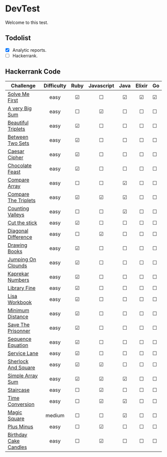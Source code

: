 # DevTest
 Welcome to this test.

## Todolist

- [x] Analytic reports.
- [ ] Hackerrank.

## Hackerrank Code

| Challenge                                                                                       | Difficulty    |          Ruby         |       Javascript      |          Java         |     Elixir            |         Go            |
| ----------------------------------------------------------------------------------------------- |:-------------:|:---------------------:|:---------------------:|:---------------------:|:---------------------:|:----------------------|
| [Solve Me First](https://www.hackerrank.com/challenges/solve-me-first/problem)                  |    easy       |        &#9745;        |        &#9744;        |       &#9745;         |       &#9745;         |       &#9745;         |
| [A very Big Sum](https://www.hackerrank.com/challenges/a-very-big-sum/problem)                  |    easy       |        &#9744;        |        &#9745;        |       &#9744;         |       &#9744;         |       &#9744;         |
| [Beautiful Triplets](https://www.hackerrank.com/challenges/beautiful-triplets/problem)          |    easy       |        &#9745;        |        &#9744;        |       &#9744;         |       &#9744;         |       &#9744;         |
| [Between Two Sets](https://www.hackerrank.com/challenges/between-two-sets/problem)              |    easy       |        &#9745;        |        &#9744;        |       &#9744;         |       &#9744;         |       &#9744;         |
| [Caesar Cipher](https://www.hackerrank.com/challenges/caesar-cipher-1/problem)                  |    easy       |        &#9745;        |        &#9744;        |       &#9744;         |       &#9744;         |       &#9744;         |
| [Chocolate Feast](https://www.hackerrank.com/challenges/chocolate-feast/problem)                |    easy       |        &#9745;        |        &#9744;        |       &#9744;         |       &#9744;         |       &#9744;         |
| [Compare Array](https://www.hackerrank.com/challenges/solve-me-first/problem)                   |    easy       |        &#9744;        |        &#9744;        |       &#9745;         |       &#9744;         |       &#9744;         |
| [Compare The Triplets](https://www.hackerrank.com/challenges/compare-the-triplets/problem)      |    easy       |        &#9745;        |        &#9745;        |       &#9745;         |       &#9744;         |       &#9744;         |
| [Counting Valleys](https://www.hackerrank.com/challenges/counting-valleys/problem)              |    easy       |        &#9744;        |        &#9744;        |       &#9745;         |       &#9744;         |       &#9744;         |
| [Cut the stick](https://www.hackerrank.com/challenges/cut-the-sticks/problem)                   |    easy       |        &#9745;        |        &#9744;        |       &#9744;         |       &#9744;         |       &#9744;         |
| [Diagonal Difference](https://www.hackerrank.com/challenges/diagonal-difference/problem)        |    easy       |        &#9744;        |        &#9745;        |       &#9744;         |       &#9744;         |       &#9744;         |
| [Drawing Books](https://www.hackerrank.com/challenges/drawing-book/problem)                     |    easy       |        &#9745;        |        &#9744;        |       &#9744;         |       &#9744;         |       &#9744;         |
| [Jumping On Clounds](https://www.hackerrank.com/challenges/jumping-on-the-clouds-revisited)     |    easy       |        &#9745;        |        &#9744;        |       &#9744;         |       &#9744;         |       &#9744;         |
| [Kaprekar Numbers](https://www.hackerrank.com/challenges/kaprekar-numbers/problem)              |    easy       |        &#9745;        |        &#9744;        |       &#9744;         |       &#9744;         |       &#9744;         |
| [Library Fine](https://www.hackerrank.com/challenges/library-fine/problem)                      |    easy       |        &#9745;        |        &#9744;        |       &#9744;         |        &#9744;        |       &#9744;         |
| [Lisa Workbook](https://www.hackerrank.com/challenges/lisa-workbook/problem)                    |    easy       |        &#9745;        |        &#9744;        |       &#9744;         |        &#9744;        |       &#9744;         |
| [Minimum Distance](https://www.hackerrank.com/challenges/lisa-workbook/problem)                 |    easy       |        &#9745;        |        &#9744;        |       &#9744;         |        &#9744;        |       &#9744;         |
| [Save The Prisonner](https://www.hackerrank.com/challenges/save-the-prisoner/problem)           |    easy       |        &#9745;        |        &#9744;        |       &#9744;         |        &#9744;        |       &#9744;         |
| [Sequence Equation](https://www.hackerrank.com/challenges/permutation-equation/problem)         |    easy       |        &#9745;        |        &#9744;        |       &#9744;         |        &#9744;        |       &#9744;         |
| [Service Lane](https://www.hackerrank.com/challenges/service-lane/problem)                      |    easy       |        &#9745;        |        &#9744;        |       &#9744;         |        &#9744;        |       &#9744;         |
| [Sherlock And Square](https://www.hackerrank.com/challenges/sherlock-and-array/problem)         |    easy       |        &#9745;        |        &#9745;        |       &#9744;         |        &#9744;        |       &#9744;         |
| [Simple Array Sum](https://www.hackerrank.com/challenges/simple-array-sum/problem)              |    easy       |        &#9745;        |        &#9745;        |       &#9745;         |        &#9744;        |       &#9744;         |
| [Staircase](https://www.hackerrank.com/challenges/staircase/problem)                            |    easy       |        &#9744;        |        &#9745;        |       &#9744;         |        &#9744;        |       &#9744;         |
| [Time Conversion](https://www.hackerrank.com/challenges/time-conversion/problem)                |    easy       |        &#9744;        |        &#9745;        |       &#9745;         |        &#9744;        |       &#9744;         |
| [Magic Square](https://www.hackerrank.com/challenges/staircase/problem)                         |    medium     |        &#9744;        |        &#9744;        |       &#9745;         |        &#9744;        |       &#9744;         |
| [Plus Minus](https://www.hackerrank.com/challenges/plus-minus/problem)                          |    easy       |        &#9744;        |        &#9745;        |       &#9744;         |        &#9744;        |       &#9744;         |
| [Birthday Cake Candles](https://www.hackerrank.com/challenges/birthday-cake-candles/problem)    |    easy       |        &#9744;        |        &#9745;        |       &#9744;         |        &#9744;        |       &#9744;         |

